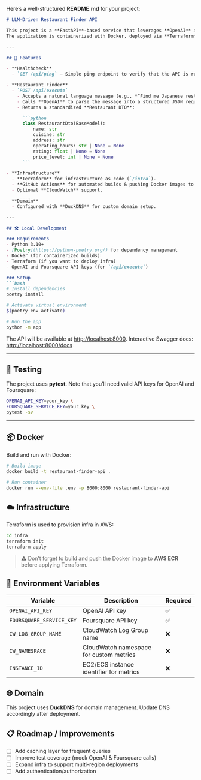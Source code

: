 Here’s a well-structured **README.md** for your project:

````markdown
# LLM-Driven Restaurant Finder API

This project is a **FastAPI**-based service that leverages **OpenAI** and **Foursquare Places API** to find restaurants based on natural language queries.  
The application is containerized with Docker, deployed via **Terraform** (IaC), and integrated with **GitHub Actions** for CI/CD.

---

## 🚀 Features

- **Healthcheck**
  - `GET /api/ping` – Simple ping endpoint to verify that the API is running.

- **Restaurant Finder**
  - `POST /api/execute`
    - Accepts a natural language message (e.g., *“Find me Japanese restaurants near Manila with good ratings”*).
    - Calls **OpenAI** to parse the message into a structured JSON request accepted by **Foursquare Places API**.
    - Returns a standardized **Restaurant DTO**:

      ```python
      class RestaurantDto(BaseModel):
          name: str
          cuisine: str
          address: str
          operating_hours: str | None = None
          rating: float | None = None
          price_level: int | None = None
      ```

- **Infrastructure**
  - **Terraform** for infrastructure as code (`/infra`).
  - **GitHub Actions** for automated builds & pushing Docker images to **ECR**.
  - Optional **CloudWatch** support.

- **Domain**
  - Configured with **DuckDNS** for custom domain setup.

---

## 🛠️ Local Development

### Requirements
- Python 3.10+
- [Poetry](https://python-poetry.org/) for dependency management
- Docker (for containerized builds)
- Terraform (if you want to deploy infra)
- OpenAI and Foursquare API keys (for `/api/execute`)

### Setup
```bash
# Install dependencies
poetry install

# Activate virtual environment
$(poetry env activate)

# Run the app
python -m app
````

The API will be available at [http://localhost:8000](http://localhost:8000).
Interactive Swagger docs: [http://localhost:8000/docs](http://localhost:8000/docs)

---

## 🧪 Testing

The project uses **pytest**. Note that you’ll need valid API keys for OpenAI and Foursquare:

```bash
OPENAI_API_KEY=your_key \
FOURSQUARE_SERVICE_KEY=your_key \
pytest -sv
```

---

## 📦 Docker

Build and run with Docker:

```bash
# Build image
docker build -t restaurant-finder-api .

# Run container
docker run --env-file .env -p 8000:8000 restaurant-finder-api
```

## ☁️ Infrastructure

Terraform is used to provision infra in AWS:

```bash
cd infra
terraform init
terraform apply
```

> ⚠️ Don’t forget to build and push the Docker image to **AWS ECR** before applying Terraform.


## 🔑 Environment Variables

| Variable                 | Description                               | Required |
|---------------------------|-------------------------------------------|----------|
| `OPENAI_API_KEY`          | OpenAI API key                           | ✅       |
| `FOURSQUARE_SERVICE_KEY`  | Foursquare API key                       | ✅       |
| `CW_LOG_GROUP_NAME`       | CloudWatch Log Group name                | ❌       |
| `CW_NAMESPACE`            | CloudWatch namespace for custom metrics  | ❌       |
| `INSTANCE_ID`             | EC2/ECS instance identifier for metrics  | ❌       |

## 🌐 Domain

This project uses **DuckDNS** for domain management. Update DNS accordingly after deployment.

## 📋 Roadmap / Improvements

* [ ] Add caching layer for frequent queries
* [ ] Improve test coverage (mock OpenAI & Foursquare calls)
* [ ] Expand infra to support multi-region deployments
* [ ] Add authentication/authorization
